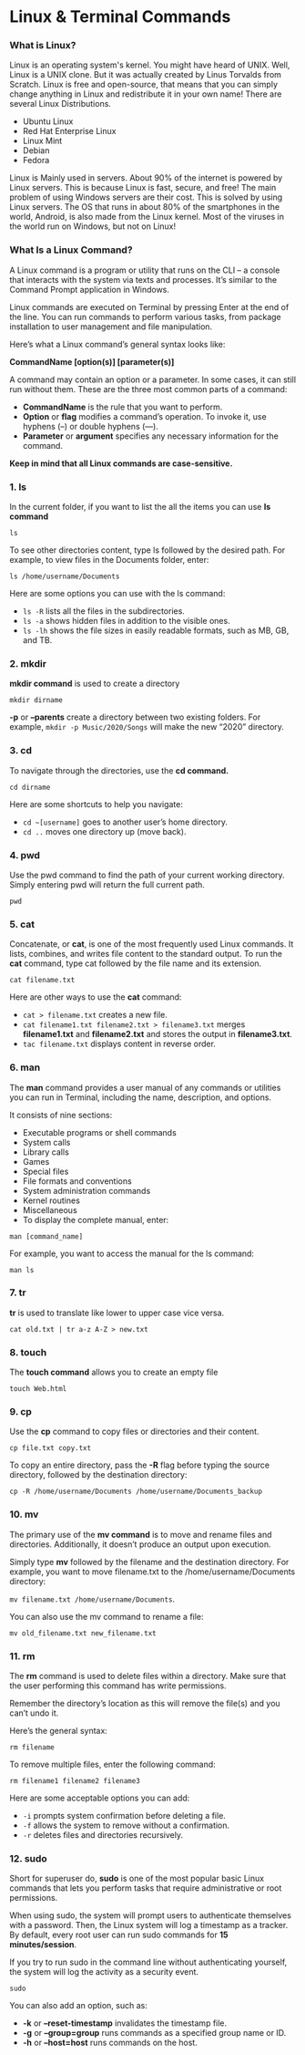 # Linux & Terminal Commands

### What is Linux?

Linux is an operating system's kernel. You might have heard of UNIX. Well, Linux is a UNIX clone. But it was actually created by Linus Torvalds from Scratch. Linux is free and open-source, that means that you can simply change anything in Linux and redistribute it in your own name! There are several Linux Distributions.

- Ubuntu Linux
- Red Hat Enterprise Linux
- Linux Mint
- Debian
- Fedora

Linux is Mainly used in servers. About 90% of the internet is powered by Linux servers. This is because Linux is fast, secure, and free! The main problem of using Windows servers are their cost. This is solved by using Linux servers. The OS that runs in about 80% of the smartphones in the world, Android, is also made from the Linux kernel. Most of the viruses in the world run on Windows, but not on Linux!

### What Is a Linux Command?

A Linux command is a program or utility that runs on the CLI – a console that interacts with the system via texts and processes. It’s similar to the Command Prompt application in Windows.

Linux commands are executed on Terminal by pressing Enter at the end of the line. You can run commands to perform various tasks, from package installation to user management and file manipulation.

Here’s what a Linux command’s general syntax looks like:

**CommandName [option(s)] [parameter(s)]**

A command may contain an option or a parameter. In some cases, it can still run without them. These are the three most common parts of a command:

- **CommandName** is the rule that you want to perform.
- **Option** or **flag** modifies a command’s operation. To invoke it, use hyphens (–) or double hyphens (—).
- **Parameter** or **argument** specifies any necessary information for the command.

**Keep in mind that all Linux commands are case-sensitive.**

### 1. ls

In the current folder, if you want to list the all the items you can use **ls command**

`ls`

To see other directories content, type ls followed by the desired path. For example, to view files in the Documents folder, enter:

`ls /home/username/Documents`

Here are some options you can use with the ls command:

- `ls -R` lists all the files in the subdirectories.
- `ls -a` shows hidden files in addition to the visible ones.
- `ls -lh` shows the file sizes in easily readable formats, such as MB, GB, and TB.

### 2. mkdir

**mkdir command** is used to create a directory

`mkdir dirname`

**-p** or **–parents** create a directory between two existing folders. For example, `mkdir -p Music/2020/Songs` will make the new “2020” directory.

### 3. cd

To navigate through the directories, use the **cd command.**

`cd dirname`

Here are some shortcuts to help you navigate:

- `cd ~[username]` goes to another user’s home directory.
- `cd ..` moves one directory up (move back).

### 4. pwd

Use the pwd command to find the path of your current working directory. Simply entering pwd will return the full current path.

`pwd`

### 5. cat

Concatenate, or **cat**, is one of the most frequently used Linux commands. It lists, combines, and writes file content to the standard output. To run the **cat** command, type cat followed by the file name and its extension.

`cat filename.txt`

Here are other ways to use the **cat** command:

- `cat > filename.txt` creates a new file.
- `cat filename1.txt filename2.txt > filename3.txt` merges **filename1.txt** and **filename2.txt** and stores the output in **filename3.txt**.
- `tac filename.txt` displays content in reverse order.

### 6. man

The **man** command provides a user manual of any commands or utilities you can run in Terminal, including the name, description, and options.

It consists of nine sections:

- Executable programs or shell commands
- System calls
- Library calls
- Games
- Special files
- File formats and conventions
- System administration commands
- Kernel routines
- Miscellaneous
- To display the complete manual, enter:

`man [command_name]`

For example, you want to access the manual for the ls command:

`man ls`

### 7. tr

**tr** is used to translate like lower to upper case vice versa.

`cat old.txt | tr a-z A-Z > new.txt`

### 8. touch

The **touch command** allows you to create an empty file

`touch Web.html`

### 9. cp

Use the **cp** command to copy files or directories and their content.

`cp file.txt copy.txt`

To copy an entire directory, pass the **-R** flag before typing the source directory, followed by the destination directory:

`cp -R /home/username/Documents /home/username/Documents_backup`

### 10. mv

The primary use of the **mv command** is to move and rename files and directories. Additionally, it doesn’t produce an output upon execution.

Simply type **mv** followed by the filename and the destination directory. For example, you want to move filename.txt to the /home/username/Documents directory:

`mv filename.txt /home/username/Documents`.

You can also use the mv command to rename a file:

`mv old_filename.txt new_filename.txt`

### 11. rm

The **rm** command is used to delete files within a directory. Make sure that the user performing this command has write permissions.

Remember the directory’s location as this will remove the file(s) and you can’t undo it.

Here’s the general syntax:

`rm filename`

To remove multiple files, enter the following command:

`rm filename1 filename2 filename3`

Here are some acceptable options you can add:

- `-i` prompts system confirmation before deleting a file.
- `-f` allows the system to remove without a confirmation.
- `-r` deletes files and directories recursively.

### 12. sudo

Short for superuser do, **sudo** is one of the most popular basic Linux commands that lets you perform tasks that require administrative or root permissions.

When using sudo, the system will prompt users to authenticate themselves with a password. Then, the Linux system will log a timestamp as a tracker. By default, every root user can run sudo commands for **15 minutes/session**.

If you try to run sudo in the command line without authenticating yourself, the system will log the activity as a security event.

`sudo`

You can also add an option, such as:

- **-k** or **–reset-timestamp** invalidates the timestamp file.
- **-g** or **–group=group** runs commands as a specified group name or ID.
- **-h** or **–host=host** runs commands on the host.

